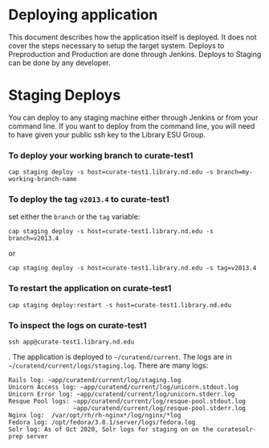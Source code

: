 # Deploying application

This document describes how the application itself is deployed. It does not
cover the steps necessary to setup the target system. Deploys to Preproduction
and Production are done through Jenkins. Deploys to Staging can be done by any
developer.

# Staging Deploys

You can deploy to any staging machine either through Jenkins or from your command line.
If you want to deploy from the command line, you will need to have given your public ssh key
to the Library ESU Group.

### To deploy your working branch to curate-test1

    cap staging deploy -s host=curate-test1.library.nd.edu -s branch=my-working-branch-name

### To deploy the tag `v2013.4` to curate-test1

set either the `branch` or the `tag` variable:

    cap staging deploy -s host=curate-test1.library.nd.edu -s branch=v2013.4

or

    cap staging deploy -s host=curate-test1.library.nd.edu -s tag=v2013.4

### To restart the application on curate-test1

    cap staging deploy:restart -s host=curate-test1.library.nd.edu

### To inspect the logs on curate-test1

    ssh app@curate-test1.library.nd.edu


. The application is deployed to `~/curatend/current`. The logs are
in `~/curatend/current/logs/staging.log`. There are many logs:

    Rails log: ~app/curatend/current/log/staging.log
    Unicorn Access log: ~app/curatend/current/log/unicorn.stdout.log
    Unicorn Error log: ~app/curatend/current/log/unicorn.stderr.log
    Resque Pool logs: ~app/curatend/current/log/resque-pool.stdout.log
                      ~app/curatend/current/log/resque-pool.stderr.log
    Nginx log:  /var/opt/rh/rh-nginx*/log/nginx/*log
    Fedora log: /opt/fedora/3.8.1/server/logs/fedora.log
    Solr log: As of Oct 2020, Solr logs for staging on on the curatesolr-prep server


